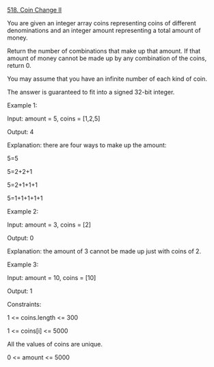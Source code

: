 [518. Coin Change II](https://leetcode.com/problems/coin-change-ii/description/?envType=problem-list-v2&envId=rr2ss0g5)

You are given an integer array coins representing coins of different denominations and an integer amount representing a total amount of money.

Return the number of combinations that make up that amount. If that amount of money cannot be made up by any combination of the coins, return 0.

You may assume that you have an infinite number of each kind of coin.

The answer is guaranteed to fit into a signed 32-bit integer.

 

Example 1:

Input: amount = 5, coins = [1,2,5]

Output: 4

Explanation: there are four ways to make up the amount:

5=5

5=2+2+1

5=2+1+1+1

5=1+1+1+1+1


Example 2:

Input: amount = 3, coins = [2]

Output: 0

Explanation: the amount of 3 cannot be made up just with coins of 2.


Example 3:

Input: amount = 10, coins = [10]

Output: 1
 

Constraints:

1 <= coins.length <= 300

1 <= coins[i] <= 5000

All the values of coins are unique.

0 <= amount <= 5000
